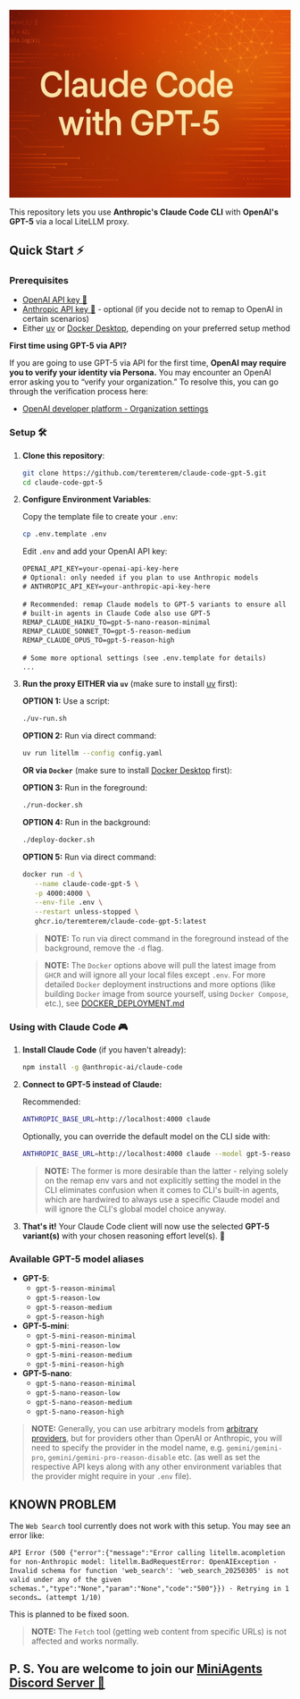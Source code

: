 ![Claude Code with GPT-5](claude-code-gpt-5.jpeg)

This repository lets you use **Anthropic's Claude Code CLI** with **OpenAI's GPT-5** via a local LiteLLM proxy.

## Quick Start ⚡

### Prerequisites

- [OpenAI API key 🔑](https://platform.openai.com/settings/organization/api-keys)
- [Anthropic API key 🔑](https://console.anthropic.com/settings/keys) - optional (if you decide not to remap to OpenAI in certain scenarios)
- Either [uv](https://docs.astral.sh/uv/getting-started/installation/) or [Docker Desktop](https://docs.docker.com/desktop/), depending on your preferred setup method

**First time using GPT-5 via API?**

If you are going to use GPT-5 via API for the first time, **OpenAI may require you to verify your identity via Persona.** You may encounter an OpenAI error asking you to “verify your organization.” To resolve this, you can go through the verification process here:
- [OpenAI developer platform - Organization settings](https://platform.openai.com/settings/organization/general)

### Setup 🛠️

1. **Clone this repository**:
   ```bash
   git clone https://github.com/teremterem/claude-code-gpt-5.git
   cd claude-code-gpt-5
   ```

2. **Configure Environment Variables**:

   Copy the template file to create your `.env`:
   ```bash
   cp .env.template .env
   ```
   Edit `.env` and add your OpenAI API key:
   ```dotenv
   OPENAI_API_KEY=your-openai-api-key-here
   # Optional: only needed if you plan to use Anthropic models
   # ANTHROPIC_API_KEY=your-anthropic-api-key-here

   # Recommended: remap Claude models to GPT‑5 variants to ensure all
   # built-in agents in Claude Code also use GPT‑5
   REMAP_CLAUDE_HAIKU_TO=gpt-5-nano-reason-minimal
   REMAP_CLAUDE_SONNET_TO=gpt-5-reason-medium
   REMAP_CLAUDE_OPUS_TO=gpt-5-reason-high

   # Some more optional settings (see .env.template for details)
   ...
   ```

3. **Run the proxy EITHER via `uv`** (make sure to install [uv](https://docs.astral.sh/uv/getting-started/installation/) first):

   **OPTION 1:** Use a script:
   ```bash
   ./uv-run.sh
   ```

   **OPTION 2:** Run via direct command:
   ```bash
   uv run litellm --config config.yaml
   ```

   **OR via `Docker`** (make sure to install [Docker Desktop](https://docs.docker.com/desktop/install/mac-install/) first):

   **OPTION 3:** Run in the foreground:
   ```bash
   ./run-docker.sh
   ```

   **OPTION 4:** Run in the background:
   ```bash
   ./deploy-docker.sh
   ```

   **OPTION 5:** Run via direct command:
   ```bash
   docker run -d \
      --name claude-code-gpt-5 \
      -p 4000:4000 \
      --env-file .env \
      --restart unless-stopped \
      ghcr.io/teremterem/claude-code-gpt-5:latest
   ```
   > **NOTE:** To run via direct command in the foreground instead of the background, remove the `-d` flag.

   > **NOTE:** The `Docker` options above will pull the latest image from `GHCR` and will ignore all your local files except `.env`. For more detailed `Docker` deployment instructions and more options (like building `Docker` image from source yourself, using `Docker Compose`, etc.), see [DOCKER_DEPLOYMENT.md](DOCKER_DEPLOYMENT.md)

### Using with Claude Code 🎮

1. **Install Claude Code** (if you haven't already):
   ```bash
   npm install -g @anthropic-ai/claude-code
   ```

2. **Connect to GPT-5 instead of Claude:**

   Recommended:
   ```bash
   ANTHROPIC_BASE_URL=http://localhost:4000 claude
   ```

   Optionally, you can override the default model on the CLI side with:
   ```bash
   ANTHROPIC_BASE_URL=http://localhost:4000 claude --model gpt-5-reason-medium
   ```

   > **NOTE:** The former is more desirable than the latter - relying solely on the remap env vars and not explicitly setting the model in the CLI eliminates confusion when it comes to CLI's built-in agents, which are hardwired to always use a specific Claude model and will ignore the CLI's global model choice anyway.

4. **That's it!** Your Claude Code client will now use the selected **GPT-5 variant(s)** with your chosen reasoning effort level(s). 🎯

### Available GPT-5 model aliases

- **GPT-5**:
   - `gpt-5-reason-minimal`
   - `gpt-5-reason-low`
   - `gpt-5-reason-medium`
   - `gpt-5-reason-high`
- **GPT-5-mini**:
   - `gpt-5-mini-reason-minimal`
   - `gpt-5-mini-reason-low`
   - `gpt-5-mini-reason-medium`
   - `gpt-5-mini-reason-high`
- **GPT-5-nano**:
   - `gpt-5-nano-reason-minimal`
   - `gpt-5-nano-reason-low`
   - `gpt-5-nano-reason-medium`
   - `gpt-5-nano-reason-high`

> **NOTE:** Generally, you can use arbitrary models from [arbitrary providers](https://docs.litellm.ai/docs/providers), but for providers other than OpenAI or Anthropic, you will need to specify the provider in the model name, e.g. `gemini/gemini-pro`, `gemini/gemini-pro-reason-disable` etc. (as well as set the respective API keys along with any other environment variables that the provider might require in your `.env` file).

## KNOWN PROBLEM

The `Web Search` tool currently does not work with this setup. You may see an error like:

```text
API Error (500 {"error":{"message":"Error calling litellm.acompletion for non-Anthropic model: litellm.BadRequestError: OpenAIException - Invalid schema for function 'web_search': 'web_search_20250305' is not valid under any of the given schemas.","type":"None","param":"None","code":"500"}}) · Retrying in 1 seconds… (attempt 1/10)
```

This is planned to be fixed soon.

> **NOTE:** The `Fetch` tool (getting web content from specific URLs) is not affected and works normally.

## P. S. You are welcome to join our [MiniAgents Discord Server 👥](https://discord.gg/ptSvVnbwKt)
